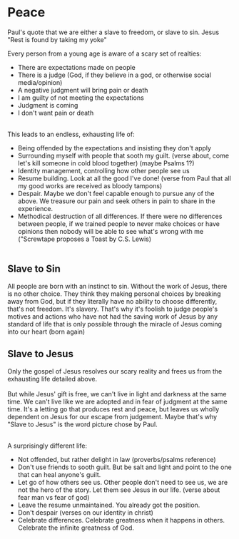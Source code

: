 # Peace
<Nav></Nav>

<Verse>
Paul's quote that we are either a slave to freedom, or slave to sin. 
</Verse>
<Verse>
Jesus "Rest is found by taking my yoke"
</Verse>

Every person from a young age is aware of a scary set of realties:
- There are expectations made on people
- There is a judge (God, if they believe in a god, or otherwise social media/opinion)
- A negative judgment will bring pain or death
- I am guilty of not meeting the expectations
- Judgment is coming
- I don't want pain or death
<br><br>


This leads to an endless, exhausting life of:
- Being offended by the expectations and insisting they don't apply
- Surrounding myself with people that sooth my guilt. (verse about, come let's kill someone in cold blood together) (maybe Psalms 1?)
- Identity management, controlling how other people see us
- Resume building. Look at all the good I've done! (verse from Paul that all my good works are received as bloody tampons)
- Despair. Maybe we don't feel capable enough to pursue any of the above. We treasure our pain and seek others in pain to share in the experience.
- Methodical destruction of all differences. If there were no differences between people, if we trained people to never make choices or have opinions then nobody will be able to see what's wrong with me ("Screwtape proposes a Toast by C.S. Lewis)
<br><br>
## Slave to Sin
All people are born with an instinct to sin. Without the work of Jesus, there is no other choice. They think they making personal choices by breaking away from God, but if they literally have no ability to choose differently, that's not freedom. It's slavery. That's why it's foolish to judge people's motives and actions who have not had the saving work of Jesus by any standard of life that is only possible through the miracle of Jesus coming into our heart (born again)

## Slave to Jesus
Only the gospel of Jesus resolves our scary reality and frees us from the exhausting life detailed above.
<br><br>
But while Jesus' gift is free, we can't live in light and darkness at the same time. We can't live like we are adopted and in fear of judgment at the same time. It's a letting go that produces rest and peace, but leaves us wholly dependent on Jesus for our escape from judgement. Maybe that's why "Slave to Jesus" is the word picture chose by Paul.
<br><br>

A surprisingly different life:
- Not offended, but rather delight in law <Todo>(proverbs/psalms reference)</Todo>
- Don't use friends to sooth guilt. But be salt and light and point to the one that can heal anyone's guilt.
- Let go of how others see us. Other people don't need to see us, we are not the hero of the story. Let them see Jesus in our life. (verse about fear man vs fear of god)
- Leave the resume unmaintained. You already got the position.
- Don't despair (verses on our identity in christ)
- Celebrate differences. Celebrate greatness when it happens in others. Celebrate the infinite greatness of God.